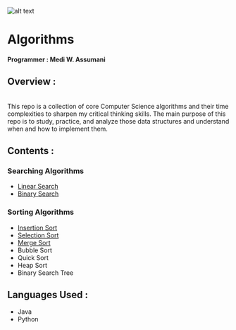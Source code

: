 ![alt text](https://kintali.files.wordpress.com/2012/09/algorithms_small_logo.png?w=660 "Logo Title Text 1")

# Algorithms </br>

#### Programmer : Medi W. Assumani
## Overview : 
</br>
This repo is a collection of core Computer Science algorithms and their time complexities to sharpen my critical thinking skills. The main purpose of this repo is to study, practice, and analyze those data structures and understand when and how to implement them.

## Contents : </br>

### Searching Algorithms

* <a href = "https://github.com/MediBoss/Algorithms/tree/master/Linear-Search" >Linear Search </a>
* <a href = "https://github.com/MediBoss/Algorithms/tree/master/Binary-Search" >Binary Search </a>

### Sorting Algorithms

* <a href = "https://github.com/MediBoss/Algorithms/tree/master/Insertion-Sort" >Insertion Sort</a>
* <a href = "https://github.com/MediBoss/Algorithms/blob/master/Selection-Sort" >Selection Sort</a>
* <a href = "https://github.com/MediBoss/Algorithms/tree/master/Merge-Sort" >Merge Sort</a>
* Bubble Sort
* Quick Sort
* Heap Sort
* Binary Search Tree

## Languages Used : 

* Java
* Python

